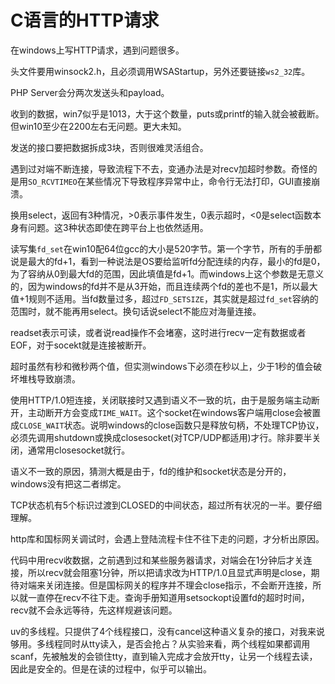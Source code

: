 # C语言的HTTP请求

在windows上写HTTP请求，遇到问题很多。

头文件要用winsock2.h，且必须调用WSAStartup，另外还要链接`ws2_32`库。

PHP Server会分两次发送头和payload。

收到的数据，win7似乎是1013，大于这个数量，puts或printf的输入就会被截断。但win10至少在2200左右无问题。更大未知。

发送的接口要把数据拆成3块，否则很难灵活组合。

遇到过对端不断连接，导致流程下不去，变通办法是对recv加超时参数。奇怪的是用`SO_RCVTIMEO`在某些情况下导致程序异常中止，命令行无法打印，GUI直接崩溃。

换用select，返回有3种情况，>0表示事件发生，0表示超时，<0是select函数本身有问题。这3种状态即使在跨平台上也依然适用。

读写集`fd_set`在win10配64位gcc的大小是520字节。第一个字节，所有的手册都说是最大的fd+1，看到一种说法是OS要给监听fd分配连续的内存，最小的fd是0，为了容纳从0到最大fd的范围，因此填值是fd+1。而windows上这个参数是无意义的，因为windows的fd并不是从3开始，而且连续两个fd的差也不是1，所以最大值+1规则不适用。当fd数量过多，超过`FD_SETSIZE`，其实就是超过`fd_set`容纳的范围时，就不能再用select。换句话说select不能应对海量连接。

readset表示可读，或者说read操作不会堵塞，这时进行recv一定有数据或者EOF，对于socekt就是连接被断开。

超时虽然有秒和微秒两个值，但实测windows下必须在秒以上，少于1秒的值会破坏堆栈导致崩溃。

使用HTTP/1.0短连接，关闭联接时又遇到语义不一致的坑，由于是服务端主动断开，主动断开方会变成`TIME_WAIT`。这个socket在windows客户端用close会被置成`CLOSE_WAIT`状态。说明windows的close函数只是释放句柄，不处理TCP协议，必须先调用shutdown或换成closesocket(对TCP/UDP都适用)才行。除非要半关闭，通常用closesocket就行。

语义不一致的原因，猜测大概是由于，fd的维护和socket状态是分开的，windows没有把这二者绑定。

TCP状态机有5个标识过渡到CLOSED的中间状态，超过所有状况的一半。要仔细理解。

http库和国标网关调试时，会遇上登陆流程卡住不往下走的问题，才分析出原因。

代码中用recv收数据，之前遇到过和某些服务器请求，对端会在1分钟后才关连接，所以recv就会阻塞1分钟，所以把请求改为HTTP/1.0且显式声明是close，期待对端来关闭连接。但是国标网关的程序并不理会close指示，不会断开连接，所以就一直停在recv不往下走。查询手册知道用setsockopt设置fd的超时时间，recv就不会永远等待，先这样规避该问题。

uv的多线程。只提供了4个线程接口，没有cancel这种语义复杂的接口，对我来说够用。多线程同时从tty读入，是否会抢占？从实验来看，两个线程如果都调用scanf，先被触发的会锁住tty，直到输入完成才会放开tty，让另一个线程去读，因此是安全的。但是在读的过程中，似乎可以输出。